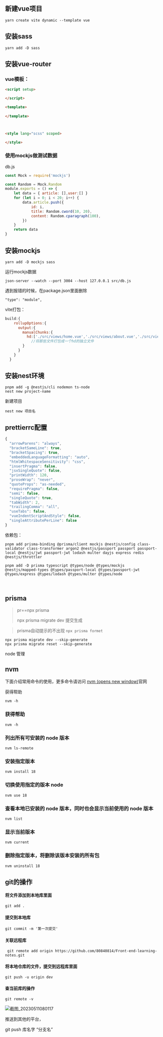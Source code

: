 ## 新建vue项目

`yarn create vite dynamic --template vue`

## 安装sass

`yarn add -D sass`

## 安装vue-router



### vue模板：

```html
<script setup>

</script>

<template>
 
</template>



<style lang="scss" scoped>

</style>
```



### 使用mockjs做测试数据

db.js

```js
const Mock = require('mockjs')

const Random = Mock.Random
module.exports = () => {
    let data = { article: [],user:[] }
    for (let i = 0; i < 20; i++) {
        data.article.push({
            id: i,
            title: Random.cword(10, 20),
            content: Random.cparagraph(100),       
        })
    }
    return data
}
```

## 安装mockjs

`yarn add -D mockjs sass`

运行mockjs数据

`json-server --watch --port 3004 --host 127.0.0.1 src/db.js`

遇到报错的时候，在package.json里面删除

`"type": "module",`



vite打包：

```js
build:{
    rollupOptions:{
      output:{
        manualChunks:{
          hd:['./src/views/home.vue','./src/views/about.vue','./src/views/article.vue']
            //将那些文件打包成一个hd的独立文件
        }
      }
    }
  }
```

## 安装nest环境

```text
pnpm add -g @nestjs/cli nodemon ts-node
nest new project-name
```

新建项目

`nest new 项目名`



## prettierrc配置

```js
{
  "arrowParens": "always",
  "bracketSameLine": true,
  "bracketSpacing": true,
  "embeddedLanguageFormatting": "auto",
  "htmlWhitespaceSensitivity": "css",
  "insertPragma": false,
  "jsxSingleQuote": false,
  "printWidth": 120,
  "proseWrap": "never",
  "quoteProps": "as-needed",
  "requirePragma": false,
  "semi": false,
  "singleQuote": true,
  "tabWidth": 2,
  "trailingComma": "all",
  "useTabs": false,
  "vueIndentScriptAndStyle": false,
  "singleAttributePerLine": false
}
```

依赖包：

```text
pnpm add prisma-binding @prisma/client mockjs @nestjs/config class-validator class-transformer argon2 @nestjs/passport passport passport-local @nestjs/jwt passport-jwt lodash multer dayjs express redis @nestjs/throttler

pnpm add -D prisma typescript @types/node @types/mockjs @nestjs/mapped-types @types/passport-local @types/passport-jwt @types/express @types/lodash @types/multer @types/node
```

​	

## prisma

> pr==npx prisma 
>
> npx prisma migrate dev   提交生成

> prisma自动提示的不出现 `npx prisma formet`

```tsx
npx prisma migrate dev --skip-generate
npx prisma migrate reset --skip-generate
```

node 管理

## nvm

下面介绍常用命令的使用，更多命令请访问 [nvm (opens new window)](https://github.com/creationix/nvm)官网

获得帮助

```text
nvm -h 
```

### 获得帮助

```text
nvm -h
```

### 列出所有可安装的 node 版本

```text
nvm ls-remote
```

### 安装指定版本

```text
nvm install 18
```

### 切换使用指定的版本 node

```text
nvm use 18
```

### 查看本地已安装的 node 版本，同时也会显示当前使用的 node 版本

```text
nvm list
```

### 显示当前版本

```text
nvm current
```

### 删除指定版本，将删除该版本安装的所有包

```text
nvm uninstall 18

```
## git的操作

#### 将文件添加到本地库里面

`git add .`

#### 提交到本地库

`git commit -m '第一次提交'`

#### 关联远程库

` git remote add origin https://github.com/80840814/Front-end-learning-notes.git`

#### 将本地仓库的文件，提交到远程库里面

`git push -u origin dev`

#### 查当前库的操作

`git remote -v`

![截图_20230511080117](E:\Code\Front-end-learning-notes\Markdown\常用.assets\截图_20230511080117.png)

推送到其他的平台，

git push 库名字 “分支名”